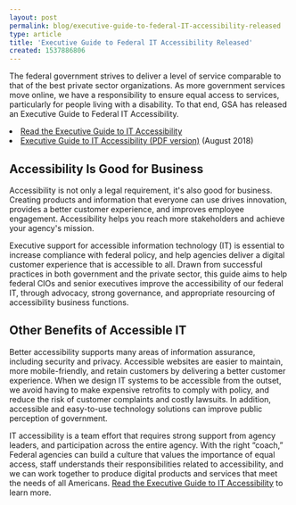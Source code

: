 ```yaml
---
layout: post
permalink: blog/executive-guide-to-federal-IT-accessibility-released
type: article
title: 'Executive Guide to Federal IT Accessibility Released'
created: 1537886806
---
```


<p dir="ltr">
  The federal government strives to deliver a level of service comparable to that of the best private sector organizations. As more government services move online, we have a responsibility to ensure equal access to services, particularly for people living with a disability. To that end, GSA has released an Executive Guide to Federal IT Accessibility.
</p>

<li dir="ltr">
  <a href="https://section508.gov/tools/playbooks/exec-guide-accessibility">Read the Executive Guide to IT Accessibility</a>
</li>
<li dir="ltr">
  <a href="https://section508.gov/sites/default/files/Executive%20Guide%20to%20Federal%20IT%20Accessibility.pdf#overlay-context=tools/playbooks">Executive Guide to IT Accessibility (PDF version)</a> (August 2018)
</li>

<h2 dir="ltr">
  Accessibility Is Good for Business
</h2>

<p dir="ltr">
  Accessibility is not only a legal requirement, it's also good for business. Creating products and information that everyone can use drives innovation, provides a better customer experience, and improves employee engagement. Accessibility helps you reach more stakeholders and achieve your agency's mission.
</p>

<p dir="ltr">
  Executive support for accessible information technology (IT) is essential to increase compliance with federal policy, and help agencies deliver a digital customer experience that is accessible to all. Drawn from successful practices in both government and the private sector, this guide aims to help federal CIOs and senior executives improve the accessibility of our federal IT, through advocacy, strong governance, and appropriate resourcing of accessibility business functions.
</p>

<h2 dir="ltr">
  Other Benefits of Accessible IT
</h2>

<p dir="ltr">
  Better accessibility supports many areas of information assurance, including security and privacy. Accessible websites are easier to maintain, more mobile-friendly, and retain customers by delivering a better customer experience. When we design IT systems to be accessible from the outset, we avoid having to make expensive retrofits to comply with policy, and reduce the risk of customer complaints and costly lawsuits. In addition, accessible and easy-to-use technology solutions can improve public perception of government.
</p>

<p dir="ltr">
  IT accessibility is a team effort that requires strong support from agency leaders, and participation across the entire agency. With the right &ldquo;coach,&rdquo; Federal agencies can build a culture that values the importance of equal access, staff understands their responsibilities related to accessibility, and we can work together to produce digital products and services that meet the needs of all Americans. <a href="https://section508.gov/tools/playbooks/exec-guide-accessibility">Read the Executive Guide to IT Accessibility</a> to learn more.
</p>